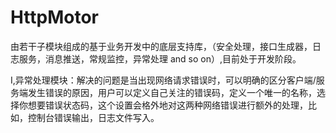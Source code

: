 # HttpMotor
由若干子模块组成的基于业务开发中的底层支持库，（安全处理，接口生成器，日志服务，消息推送，常规监控，异常处理 and so on）,目前处于开发阶段。

I,异常处理模块：解决的问题是当出现网络请求错误时，可以明确的区分客户端/服务端发生错误的原因，用户可以定义自己关注的错误码，定义一个唯一的名称，选择你想要错误状态码，这个设置会格外地对这两种网络错误进行额外的处理，比如，控制台错误输出，日志文件写入。
